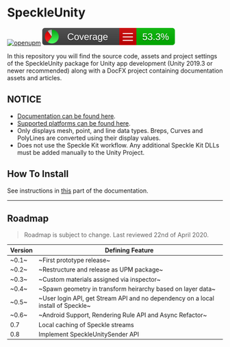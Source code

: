 # SpeckleUnity

[![openupm](https://img.shields.io/npm/v/com.open.speckleunity?label=openupm&registry_uri=https://package.openupm.com)](https://openupm.com/packages/com.open.speckleunity/) ![CodeCoverage](badge_linecoverage.svg)

In this repository you will find the source code, assets and project settings of the SpeckleUnity package for Unity app development (Unity 2019.3 or newer recommended) along with a DocFX project containing documentation assets and articles.

## NOTICE

* [Documentation can be found here](https://speckleworks.github.io/SpeckleUnity/).
* [Supported platforms can be found here](https://speckleworks.github.io/SpeckleUnity/articles/supportedPlatforms.html).
* Only displays mesh, point, and line data types. Breps, Curves and PolyLines are converted using their display values.
* Does not use the Speckle Kit workflow. Any additional Speckle Kit DLLs must be added manually to the Unity Project. 

## How To Install

See instructions in [this](https://speckleworks.github.io/SpeckleUnity/articles/howToInstall.html) part of the documentation.

---

## Roadmap

> Roadmap is subject to change. Last reviewed 22nd of April 2020.

| Version | Defining Feature                  						  				         |
| ------- | -------------------------------------------------------------------------------- |
| ~0.1~   | ~First prototype release~   								 			         |
| ~0.2~   | ~Restructure and release as UPM package~								         |
| ~0.3~   | ~Custom materials assigned via inspector~								         |
| ~0.4~   | ~Spawn geometry in transform heirarchy based on layer data~		    	         |
| ~0.5~   | ~User login API, get Stream API and no dependency on a local install of Speckle~ |
| ~0.6~   | ~Android Support, Rendering Rule API and Async Refactor~                         |
| 0.7     | Local caching of Speckle streams			                                     |
| 0.8     | Implement SpeckleUnitySender API    			                                 |
